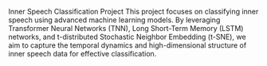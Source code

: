 Inner Speech Classification Project
This project focuses on classifying inner speech using advanced machine learning models. By leveraging Transformer Neural Networks (TNN), Long Short-Term Memory (LSTM) networks, and t-distributed Stochastic Neighbor Embedding (t-SNE), we aim to capture the temporal dynamics and high-dimensional structure of inner speech data for effective classification.
